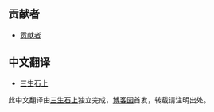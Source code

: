 ﻿## 贡献者

- [贡献者](https://github.com/BonsaiDen/JavaScript-Garden/graphs/contributors)

## 中文翻译
 - [三生石上][29]

此中文翻译由[三生石上][29]独立完成，[博客园][30]首发，转载请注明出处。

[1]: https://github.com/caio
[2]: https://github.com/blixt
[29]: http://sanshi.me/
[30]: http://cnblogs.com/sanshi/

